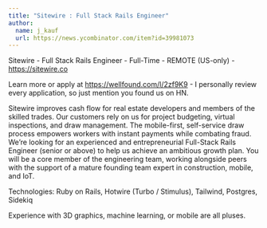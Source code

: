 ```yaml
---
title: "Sitewire : Full Stack Rails Engineer"
author:
  name: j_kauf
  url: https://news.ycombinator.com/item?id=39981073
---
```

Sitewire - Full Stack Rails Engineer - Full-Time - REMOTE (US-only) - <a href="https:&#x2F;&#x2F;sitewire.co" rel="nofollow">https:&#x2F;&#x2F;sitewire.co</a>

Learn more or apply at <a href="https:&#x2F;&#x2F;wellfound.com&#x2F;l&#x2F;2zf9K9" rel="nofollow">https:&#x2F;&#x2F;wellfound.com&#x2F;l&#x2F;2zf9K9</a> - I personally review every application, so just mention you found us on HN.

Sitewire improves cash flow for real estate developers and members of the skilled trades. Our customers rely on us for project budgeting, virtual inspections, and draw management. The mobile-first, self-service draw process empowers workers with instant payments while combating fraud. We’re looking for an experienced and entrepreneurial Full-Stack Rails Engineer (senior or above) to help us achieve an ambitious growth plan. You will be a core member of the engineering team, working alongside peers with the support of a mature founding team expert in construction, mobile, and IoT.

Technologies: Ruby on Rails, Hotwire (Turbo &#x2F; Stimulus), Tailwind, Postgres, Sidekiq

Experience with 3D graphics, machine learning, or mobile are all pluses.
